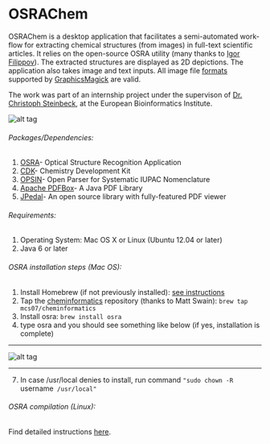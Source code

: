 OSRAChem
========

OSRAChem is a desktop application that facilitates a semi-automated work-flow for extracting chemical structures (from images) in full-text scientific articles. It relies on the open-source OSRA utility (many thanks to [Igor Filippov](https://cactus.nci.nih.gov/osra/)). The extracted structures are displayed as 2D depictions. The application also takes image and text inputs. All image file [formats](http://www.graphicsmagick.org/formats.html) supported by [GraphicsMagick](http://www.graphicsmagick.org/) are valid.

The work was part of an internship project under the supervison of [Dr. Christoph Steinbeck](https://cheminf.uni-jena.de/members/steinbeck/), at the European Bioinformatics Institute.

![alt tag](http://oi57.tinypic.com/308fsjo.jpg)

###### Packages/Dependencies:

1. [OSRA](https://cactus.nci.nih.gov/osra/)- Optical Structure Recognition Application
2. [CDK](http://sourceforge.net/projects/cdk/)- Chemistry Development Kit
3. [OPSIN](opsin.ch.cam.ac.uk)- Open Parser for Systematic IUPAC Nomenclature
4. [Apache PDFBox](http://pdfbox.apache.org/)- A Java PDF Library
5. [JPedal](http://sourceforge.net/projects/jpedal/)- An open source library with fully-featured PDF viewer

###### Requirements:

1. Operating System: Mac OS X or Linux (Ubuntu 12.04 or later)
2. Java 6 or later

###### OSRA installation steps (Mac OS):

1. Install Homebrew (if not previously installed): [see instructions](https://brew.sh/)
2. Tap the [cheminformatics](https://github.com/mcs07/homebrew-cheminformatics) repository (thanks to Matt Swain): `brew tap mcs07/cheminformatics`
3. Install osra: `brew install osra`
4. type osra and you should see something like below (if yes, installation is complete)
******************************************************************************************************
![alt tag](http://i41.tinypic.com/121v582.png)
******************************************************************************************************
7. In case /usr/local denies to install, run command `"sudo chown -R `username` /usr/local"`

###### OSRA compilation (Linux):

Find detailed instructions [here](https://cactus.nci.nih.gov/osra/).
